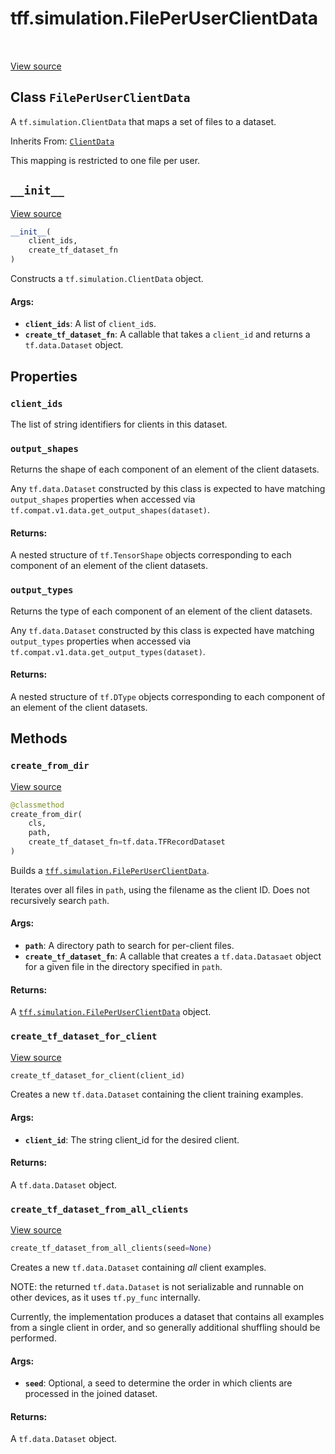 <div itemscope itemtype="http://developers.google.com/ReferenceObject">
<meta itemprop="name" content="tff.simulation.FilePerUserClientData" />
<meta itemprop="path" content="Stable" />
<meta itemprop="property" content="client_ids"/>
<meta itemprop="property" content="output_shapes"/>
<meta itemprop="property" content="output_types"/>
<meta itemprop="property" content="__init__"/>
<meta itemprop="property" content="create_from_dir"/>
<meta itemprop="property" content="create_tf_dataset_for_client"/>
<meta itemprop="property" content="create_tf_dataset_from_all_clients"/>
</div>

# tff.simulation.FilePerUserClientData

<table class="tfo-notebook-buttons tfo-api" align="left">
</table>

<a target="_blank" href="http://github.com/tensorflow/federated/tree/master/tensorflow_federated/python/simulation/file_per_user_client_data.py">View
source</a>

## Class `FilePerUserClientData`

A `tf.simulation.ClientData` that maps a set of files to a dataset.

Inherits From: [`ClientData`](../../tff/simulation/ClientData.md)

<!-- Placeholder for "Used in" -->

This mapping is restricted to one file per user.

<h2 id="__init__"><code>__init__</code></h2>

<a target="_blank" href="http://github.com/tensorflow/federated/tree/master/tensorflow_federated/python/simulation/file_per_user_client_data.py">View
source</a>

```python
__init__(
    client_ids,
    create_tf_dataset_fn
)
```

Constructs a `tf.simulation.ClientData` object.

#### Args:

*   <b>`client_ids`</b>: A list of `client_id`s.
*   <b>`create_tf_dataset_fn`</b>: A callable that takes a `client_id` and
    returns a `tf.data.Dataset` object.

## Properties

<h3 id="client_ids"><code>client_ids</code></h3>

The list of string identifiers for clients in this dataset.

<h3 id="output_shapes"><code>output_shapes</code></h3>

Returns the shape of each component of an element of the client datasets.

Any `tf.data.Dataset` constructed by this class is expected to have matching
`output_shapes` properties when accessed via
`tf.compat.v1.data.get_output_shapes(dataset)`.

#### Returns:

A nested structure of `tf.TensorShape` objects corresponding to each component
of an element of the client datasets.

<h3 id="output_types"><code>output_types</code></h3>

Returns the type of each component of an element of the client datasets.

Any `tf.data.Dataset` constructed by this class is expected have matching
`output_types` properties when accessed via
`tf.compat.v1.data.get_output_types(dataset)`.

#### Returns:

A nested structure of `tf.DType` objects corresponding to each component of an
element of the client datasets.

## Methods

<h3 id="create_from_dir"><code>create_from_dir</code></h3>

<a target="_blank" href="http://github.com/tensorflow/federated/tree/master/tensorflow_federated/python/simulation/file_per_user_client_data.py">View
source</a>

```python
@classmethod
create_from_dir(
    cls,
    path,
    create_tf_dataset_fn=tf.data.TFRecordDataset
)
```

Builds a
<a href="../../tff/simulation/FilePerUserClientData.md"><code>tff.simulation.FilePerUserClientData</code></a>.

Iterates over all files in `path`, using the filename as the client ID. Does not
recursively search `path`.

#### Args:

*   <b>`path`</b>: A directory path to search for per-client files.
*   <b>`create_tf_dataset_fn`</b>: A callable that creates a `tf.data.Datasaet`
    object for a given file in the directory specified in `path`.

#### Returns:

A
<a href="../../tff/simulation/FilePerUserClientData.md"><code>tff.simulation.FilePerUserClientData</code></a>
object.

<h3 id="create_tf_dataset_for_client"><code>create_tf_dataset_for_client</code></h3>

<a target="_blank" href="http://github.com/tensorflow/federated/tree/master/tensorflow_federated/python/simulation/file_per_user_client_data.py">View
source</a>

```python
create_tf_dataset_for_client(client_id)
```

Creates a new `tf.data.Dataset` containing the client training examples.

#### Args:

*   <b>`client_id`</b>: The string client_id for the desired client.

#### Returns:

A `tf.data.Dataset` object.

<h3 id="create_tf_dataset_from_all_clients"><code>create_tf_dataset_from_all_clients</code></h3>

<a target="_blank" href="http://github.com/tensorflow/federated/tree/master/tensorflow_federated/python/simulation/client_data.py">View
source</a>

```python
create_tf_dataset_from_all_clients(seed=None)
```

Creates a new `tf.data.Dataset` containing _all_ client examples.

NOTE: the returned `tf.data.Dataset` is not serializable and runnable on other
devices, as it uses `tf.py_func` internally.

Currently, the implementation produces a dataset that contains all examples from
a single client in order, and so generally additional shuffling should be
performed.

#### Args:

*   <b>`seed`</b>: Optional, a seed to determine the order in which clients are
    processed in the joined dataset.

#### Returns:

A `tf.data.Dataset` object.
